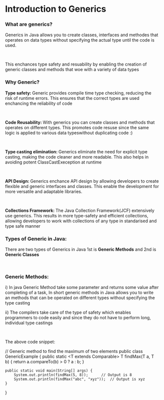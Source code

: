 # Introduction to Generics

### What are generics?
<p>Generics in Java allows you to create classes, interfaces and methodes that operates on data types without specifying the actual type until the code is used.</p>
<br>
<p>This enchances type safety and resuability by enabling the creation of generic classes and methods that woe with a variety of data types</p>

### Why Generic?
<p><b> Type safety: </b> Generic provides compile time type checking, reducing the risk of runtime errors. This ensures that the correct types are used enchancing the reliability of code</p>
<br>
<p><b> Code Reusability: </b> With generics you can create classes and methods that operates on different types. This promotes code resuse since the same logic is applied to various data typeswithout duplicating code :)</p>
<br>
<p><b> Type casting elimination: </b>Generics eliminate the need for explicit type casting, making the code cleaner and more readable. This also helps in avoiding potent ClassCastExeception at runtime</p>
<br>
<p><b> API Design: </b>Generics enchance API design by allowing developers to create flexible and generic interfaces and classes. This enable the development for more versatile and adaptable libraries.</p>
<br>
<p><b> Collections Framework: </b>The Java Collection Framework(JCF) extensively use generics. This results in more type-safety and efficient collections, allowing developers to work with collections of any type in standarised and type safe manner</p>

### Types of Generic in Java:

<p>There are two types of Generics in Java 1st is <b>Generic Methods</b> and 2nd is <b>Generic Classes</b></p>
<br>

### Generic Methods:
<p>i) In java Generic Method take some parameter and returns some value after completing of a task, In short generic methods in Java allows you to write an methods that can be operated on different types without specifying the type casting</p>
<p>ii) The compilers take care of the type of safety which enables programmers to code easily and since they do not have to perform long, individual type castings</p>
<br>

<p>The above code snippet:</p>

// Generic method to find the maximum of two elements
public class GenericExample {
    public static <T extends Comparable<T>> T findMax(T a, T b) {
        return a.compareTo(b) > 0 ? a : b;
    }

    public static void main(String[] args) {
        System.out.println(findMax(5, 8));      // Output is 8
        System.out.println(findMax("abc", "xyz"));  // Output is xyz
    }
}
